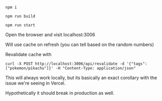 `npm i`

`npm run build`

`npm run start`

Open the browser and visit localhost:3006

Will use cache on refresh (you can tell based on the random numbers)

Revalidate cache with

`curl -X POST http://localhost:3006/api/revalidate -d '{"tags": ["pokemon/pikachu"]}' -H "Content-Type: application/json"`

This will always work locally, but its basically an exact corollary with the issue we're seeing in Vercel.

Hypothetically it should break in production as well.
